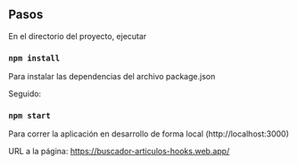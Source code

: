

## Pasos

En el directorio del proyecto, ejecutar
### `npm install`
Para instalar las dependencias del archivo package.json

Seguido:
### `npm start`
Para correr la aplicación en desarrollo de forma local (http://localhost:3000)

URL a la página: https://buscador-articulos-hooks.web.app/
